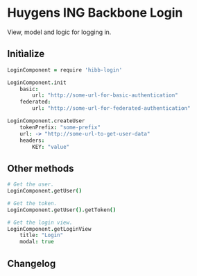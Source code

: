 # Huygens ING Backbone Login

View, model and logic for logging in.

## Initìalize

```coffeescript
LoginComponent = require 'hibb-login'

LoginComponent.init
	basic:
		url: "http://some-url-for-basic-authentication"
	federated:
		url: "http://some-url-for-federated-authentication"

LoginComponent.createUser
	tokenPrefix: "some-prefix"
	url: -> "http://some-url-to-get-user-data"
	headers:
		KEY: "value"
```

## Other methods

```coffeescript
# Get the user.
LoginComponent.getUser()

# Get the token.
LoginComponent.getUser().getToken()

# Get the login view.
LoginComponent.getLoginView
	title: "Login"
	modal: true
```

## Changelog